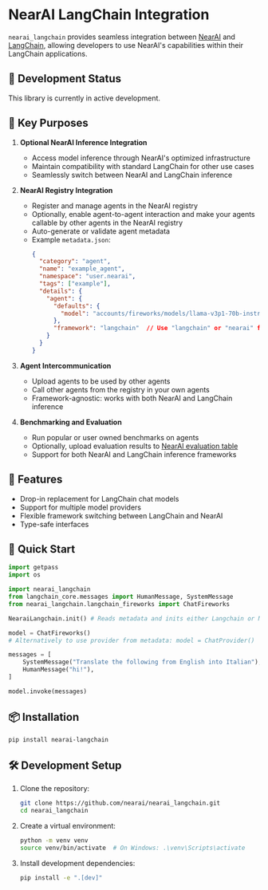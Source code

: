 # NearAI LangChain Integration

`nearai_langchain` provides seamless integration between [NearAI](https://github.com/nearai/nearai) and [LangChain](https://github.com/langchain-ai/langchain), allowing developers to use NearAI's capabilities within their LangChain applications.

## 🚧 Development Status

This library is currently in active development.

## 🎯 Key Purposes

1. **Optional NearAI Inference Integration**
   - Access model inference through NearAI's optimized infrastructure
   - Maintain compatibility with standard LangChain for other use cases
   - Seamlessly switch between NearAI and LangChain inference

2. **NearAI Registry Integration**
   - Register and manage agents in the NearAI registry
   - Optionally, enable agent-to-agent interaction and make your agents callable by other agents in the NearAI registry
   - Auto-generate or validate agent metadata
   - Example `metadata.json`:
     ```json
     {
       "category": "agent",
       "name": "example_agent",
       "namespace": "user.nearai",
       "tags": ["example"],
       "details": {
         "agent": {
           "defaults": {
             "model": "accounts/fireworks/models/llama-v3p1-70b-instruct"
           },
           "framework": "langchain"  // Use "langchain" or "nearai" for inference
         }
       }
     }
     ```
3. **Agent Intercommunication**
   - Upload agents to be used by other agents
   - Call other agents from the registry in your own agents
   - Framework-agnostic: works with both NearAI and LangChain inference

4. **Benchmarking and Evaluation**
   - Run popular or user owned benchmarks on agents
   - Optionally, upload evaluation results to [NearAI evaluation table](https://app.near.ai/evaluations)
   - Support for both NearAI and LangChain inference frameworks

## 🌟 Features

- Drop-in replacement for LangChain chat models
- Support for multiple model providers
- Flexible framework switching between LangChain and NearAI
- Type-safe interfaces

## 🚀 Quick Start

```python
import getpass
import os

import nearai_langchain
from langchain_core.messages import HumanMessage, SystemMessage
from nearai_langchain.langchain_fireworks import ChatFireworks

NearaiLangchain.init() # Reads metadata and inits either Langchain or NearAI. Supports "langchain" or "nearai" frameworks.

model = ChatFireworks()
# Alternatively to use provider from metadata: model = ChatProvider()

messages = [
    SystemMessage("Translate the following from English into Italian"),
    HumanMessage("hi!"),
]

model.invoke(messages)
```

## 📦 Installation

```bash
pip install nearai-langchain
```

## 🛠️ Development Setup

1. Clone the repository:
   ```bash
   git clone https://github.com/nearai/nearai_langchain.git
   cd nearai_langchain
   ```

2. Create a virtual environment:
   ```bash
   python -m venv venv
   source venv/bin/activate  # On Windows: .\venv\Scripts\activate
   ```

3. Install development dependencies:
   ```bash
   pip install -e ".[dev]"
   ```
